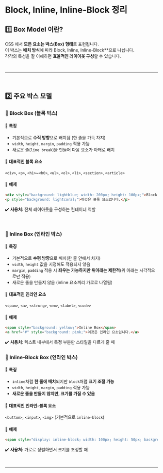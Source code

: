 # Block, Inline, Inline-Block 정리
## 1️⃣ Box Model 이란?
CSS 에서 **모든 요소는 박스(Box) 형태**로 표현됩니다.  
이 박스는 **배치 방식**에 따라 Block, Inline, Inline-Block**으로 나뉩니다.  
각각의 특성을 잘 이해하면 **효율적인 레이아웃 구성**할 수 있습니다.

<br>

- - -

<br>

## 2️⃣ 주요 박스 모델
### 🔹 Block Box (블록 박스)
#### 📌 특징
- 기본적으로 **수직 방향**으로 배치됨 (한 줄을 가득 차지)
- `width`, `height`, `margin`, `padding` 적용 가능
- 새로운 줄(`line break`)을 만들어 다음 요소가 아래로 배치

#### 📌 대표적인 블록 요소
`<div>`, `<p>`, `<h1>`~`<h6>`, `<ul>`, `<ol>`, `<li>`, `<section>`, `<article>`

#### 📌 예제
```html
<div style="background: lightblue; width: 200px; height: 100px;">Block Box</div>
<p style="background: lightcoral;">이것은 블록 요소입니다.</p>
```
✔️ **사용처**: 전체 레이아웃을 구성하는 컨테이너 역할

<br>

### 🔹 Inline Box (인라인 박스)
#### 📌 특징
- 기본적으로 **수평 방향**으로 배치(한 줄 안에서 차지)
- `width`, `height` 값을 지정해도 적용되지 않음
- `margin`, `padding` 적용 시 **좌우는 가능하지만 위아래는 제한적**(위 아래는 시각적으로만 적용)
- 새로운 줄을 만들지 않음 (inline 요소끼리 가로로 나열됨)

#### 📌 대표적인 인라인 요소
`<span>`, `<a>`, `<strong>`, `<em>`, `<label>`, `<code>`

#### 📌 예제
```html
<span style="background: yellow;">Inline Box</span>
<a href="#" style="background: pink;">이것은 인라인 요소입니다.</a>
```
✔️ **사용처**: 텍스트 내부에서 특정 부분만 스타일을 다르게 줄 때

### 🔹 Inline-Block Box (인라인 박스)
#### 📌 특징
- `inline`처럼 **한 줄에 배치**되지만 `block`처럼 **크기 조절 가능**
- `width`, `height`, `margin`, `padding` 적용 가능
- **새로운 줄을 만들지 않지만, 크기를 가질 수 있음**

#### 📌 대표적인 인라인-블록 요소
`<button>`, `<input>`, `<img>` (기본적으로 `inline-block`)

#### 📌 예제
```html
<span style="display: inline-block; width: 100px; height: 50px; background: lightgreen;">Inline-Block Box</span>
```
✔️ **사용처**: 가로로 정렬하면서 크기를 조정할 때

<br>

- - -

<br>




